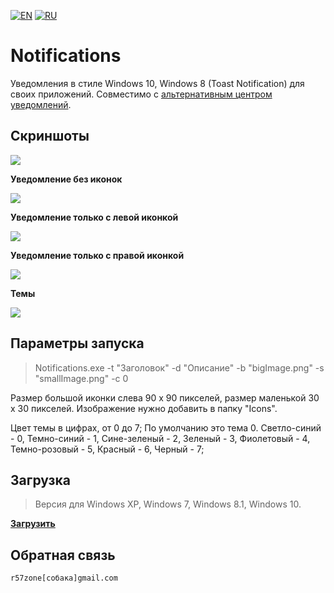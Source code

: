 [![EN](https://user-images.githubusercontent.com/9499881/33184537-7be87e86-d096-11e7-89bb-f3286f752bc6.png)](https://github.com/r57zone/Notifications/)
[![RU](https://user-images.githubusercontent.com/9499881/27683795-5b0fbac6-5cd8-11e7-929c-057833e01fb1.png)](https://github.com/r57zone/Notifications/blob/master/README.RU.md) 
# Notifications
Уведомления в стиле Windows 10, Windows 8 (Toast Notification) для своих приложений. Совместимо с [альтернативным центром уведомлений](https://github.com/r57zone/Notification-center).

## Скриншоты
![](https://cloud.githubusercontent.com/assets/9499881/17830407/63166c72-66db-11e6-9665-eaae5361cb34.png)


**Уведомление без иконок**

![](https://cloud.githubusercontent.com/assets/9499881/8045036/ab2760c8-0e41-11e5-8cee-f70560396b72.png)

**Уведомление только с левой иконкой**

![](https://cloud.githubusercontent.com/assets/9499881/8045046/c59390da-0e41-11e5-9b6b-348e84d29430.png)

**Уведомление только с правой иконкой**

![](https://cloud.githubusercontent.com/assets/9499881/8044982/61133a7a-0e41-11e5-94be-b1d80a1f2c52.png)

**Темы**

![](https://cloud.githubusercontent.com/assets/9499881/17571313/c4d142b6-5f60-11e6-953e-e4ae9891bc43.png)


## Параметры запуска
>Notifications.exe -t "Заголовок" -d "Описание" -b "bigImage.png" -s "smallImage.png" -c 0


Размер большой иконки слева 90 x 90 пикселей, размер маленькой 30 x 30 пикселей. Изображение нужно добавить в папку "Icons". 


Цвет темы в цифрах, от 0 до 7; По умолчанию это тема 0. Светло-синий - 0, Темно-синий - 1, Сине-зеленый - 2, Зеленый - 3, Фиолетовый - 4, Темно-розовый - 5, Красный - 6, Черный - 7;

## Загрузка
>Версия для Windows XP, Windows 7, Windows 8.1, Windows 10.

**[Загрузить](https://github.com/r57zone/notifications/releases)**

## Обратная связь
`r57zone[собака]gmail.com`